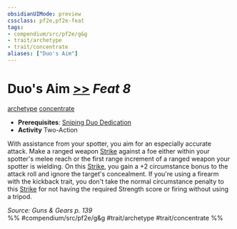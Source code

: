 ```yaml
---
obsidianUIMode: preview
cssclass: pf2e,pf2e-feat
tags:
- compendium/src/pf2e/g&g
- trait/archetype
- trait/concentrate
aliases: ["Duo's Aim"]
---
```

# Duo's Aim  [>>](../../Rules/core-rulebook/chapter-9-playing-the-game.md#Actions "Two-Action") *Feat 8*  
[archetype](../../Rules/traits/archetype.md)  [concentrate](../../Rules/traits/concentrate.md)  

- **Prerequisites**: [Sniping Duo Dedication](sniping-duo-dedication-g-g.md)
- **Activity** Two-Action

With assistance from your spotter, you aim for an especially accurate attack. Make a ranged weapon [Strike](../../Rules/actions/strike.md) against a foe either within your spotter's melee reach or the first range increment of a ranged weapon your spotter is wielding. On this [Strike](../../Rules/actions/strike.md), you gain a +2 circumstance bonus to the attack roll and ignore the target's concealment. If you're using a firearm with the kickback trait, you don't take the normal circumstance penalty to this [Strike](../../Rules/actions/strike.md) for not having the required Strength score or firing without using a tripod.

*Source: Guns & Gears p. 139*  
%% #compendium/src/pf2e/g&g #trait/archetype #trait/concentrate %%